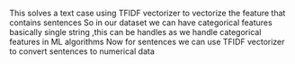 This solves a text case using TFIDF vectorizer to vectorize the feature that contains sentences 
So in our dataset we can have categorical features basically single string  ,this can be handles as we handle categorical features in ML algorithms 
Now for sentences we can use TFIDF vectorizer to convert sentences to numerical data